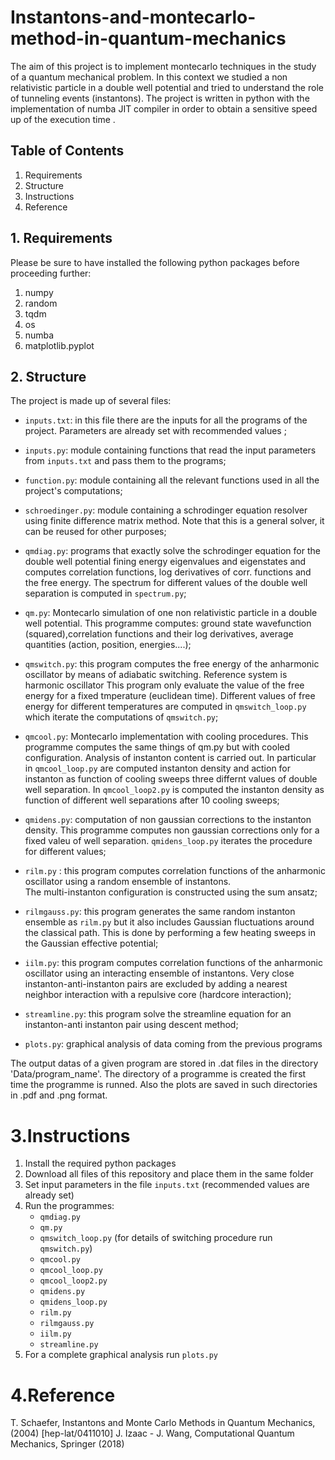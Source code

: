 # Instantons-and-montecarlo-method-in-quantum-mechanics
The aim of this project is to implement montecarlo techniques in the study of a quantum mechanical problem. In this context we studied a non relativistic particle in a double well potential and tried to understand the role of tunneling events (instantons). The project is written in python with the implementation of numba JIT compiler in order to obtain a sensitive speed up of the execution time .

## Table of Contents 

 1. Requirements
 2. Structure
 3. Instructions
 4. Reference

## 1. Requirements

Please be sure to have installed the following python packages before proceeding further:
  1. numpy
  2. random
  3. tqdm
  4. os
  5. numba
  6. matplotlib.pyplot
     
## 2. Structure

The project is made up of several files:
 - `inputs.txt`: in this file there are the inputs for all the programs of the project. Parameters are already set with recommended values ;
 - `inputs.py`: module containing functions that read the input parameters from `inputs.txt` and pass them to the programs;
 - `function.py`: module containing all the relevant functions used in all the project's computations;
 -  `schroedinger.py`: module containing a schrodinger equation resolver using finite difference matrix method. Note that this is a general solver, it can be reused for other purposes;
 -   `qmdiag.py`: programs that exactly solve the schrodinger equation for the double well potential fining energy eigenvalues and eigenstates  and computes
correlation functions, log derivatives of corr. functions and the free energy. The spectrum for different values of the double well separation is computed in `spectrum.py`;
 -   `qm.py`: Montecarlo simulation of one non relativistic particle in a double well potential. This programme computes:  ground state wavefunction (squared),correlation functions and their log derivatives,  average quantities (action, position, energies....);
 -   `qmswitch.py`: this program computes the free energy of the anharmonic oscillator by means  of adiabatic switching. Reference system is harmonic oscillator
This program only evaluate the value of the free energy for a fixed  tmperature (euclidean time). Different values of free energy for different temperatures are computed in  `qmswitch_loop.py` which iterate the computations of `qmswitch.py`;

 - `qmcool.py`: Montecarlo implementation with cooling procedures. This programme computes the same things of qm.py but with cooled configuration. Analysis of instanton content is carried out. In particular in `qmcool_loop.py` are computed instanton density and action for instanton as function of cooling sweeps three differnt values of double well separation. In `qmcool_loop2.py`  is computed the instanton density as function of different well separations  after 10 cooling sweeps;

 - `qmidens.py`: computation of non gaussian corrections to the instanton density. This programme computes non gaussian corrections only for a fixed valeu of well separation. `qmidens_loop.py` iterates the procedure for different values;
 - `rilm.py` : this program computes correlation functions of the anharmonic oscillator using a random ensemble of instantons. \
        The multi-instanton configuration is constructed using the sum ansatz;
 - `rilmgauss.py`: this program generates the same random instanton ensemble as `rilm.py` but it also includes Gaussian fluctuations around the classical path. This is done by performing a few heating sweeps in the Gaussian effective potential;
 - `iilm.py`: this program computes correlation functions of the anharmonic oscillator using an interacting ensemble of instantons.  Very close instanton-anti-instanton pairs are excluded by adding  a nearest neighbor interaction with a repulsive core (hardcore interaction);
 - `streamline.py`: this program solve the streamline equation for an instanton-anti instanton pair using descent method;
 - `plots.py`: graphical analysis of data coming from the previous programs

The output datas of a given program are stored in .dat files in the directory 'Data/program_name'. The directory of a programme is created the first time the programme is runned. Also the plots are saved in such directories in .pdf and .png format.

# 3.Instructions

1. Install the required python packages
2. Download all files of this repository and place them in the same folder
3. Set input parameters in the file `inputs.txt` (recommended values are already set)
4. Run the programmes:
     -  `qmdiag.py`
     -  `qm.py`
     -   `qmswitch_loop.py` (for details of switching procedure run  `qmswitch.py`)
     -   `qmcool.py`
     -   `qmcool_loop.py`
     -   `qmcool_loop2.py`
     -   `qmidens.py`
     -   `qmidens_loop.py`
     -    `rilm.py`
     - `rilmgauss.py`
     -  `iilm.py`
     -   `streamline.py`
 5. For a complete graphical analysis run  `plots.py`

# 4.Reference
T. Schaefer, Instantons and Monte Carlo Methods in Quantum Mechanics, (2004) [hep-lat/0411010]
J. Izaac - J. Wang, Computational Quantum Mechanics, Springer (2018)
